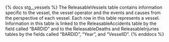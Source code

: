 {% docs stg__vessels %}
The ReleasableVessels table contains information specific to the vessel, the vessel operator and the events and causes from the perspective of each vessel. Each row in this table represents a vessel.  Information in this table is linked to the ReleasableAccidents table by the field called “BARDID” and to the ReleasableDeaths and ReleasableInjuries tables by the fields called “BARDID”, “Year”, and “VesselID”.
{% enddocs %}
